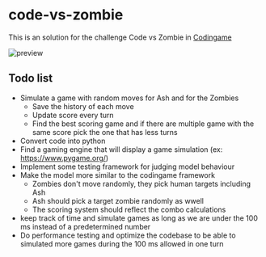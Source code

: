 # code-vs-zombie
This is an solution for the challenge Code vs Zombie in [Codingame](https://www.codingame.com/ide/puzzle/code-vs-zombies)

![preview](https://static.codingame.com/servlet/fileservlet?id=4769410464205&format=puzzle_cover)


## Todo list
- Simulate a game with random moves for Ash and for the Zombies
  - Save the history of each move
  - Update score every turn
  - Find the best scoring game and if there are multiple game with the same score pick the one that has less turns 
- Convert code into python
- Find a gaming engine that will display a game simulation (ex: https://www.pygame.org/)
- Implement some testing framework for judging model behaviour
- Make the model more similar to the codingame framework 
  - Zombies don't move randomly, they pick human targets including Ash
  - Ash should pick a target zombie randomly as wwell   
  - The scoring system should reflect the combo calculations
- keep track of time and simulate games as long as we are under the 100 ms instead of a predetermined number
- Do performance testing and optimize the codebase to be able to simulated more games during the 100 ms allowed in one turn
